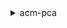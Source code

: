 <details><summary>acm-pca</summary><blockquote>

- **<details><summary>create-certificate-authority</summary><blockquote>**

  * --certificate-authority-configuration
  * --revocation-configuration
  * --certificate-authority-type
  * --idempotency-token
  * --key-storage-security-standard
  * --tags
  * --cli-input-json
  * --cli-input-yaml
  * --generate-cli-skeleton


- **<details><summary>create-certificate-authority-audit-report</summary><blockquote>**

  * --certificate-authority-arn
  * --s3-bucket-name
  * --audit-report-response-format
  * --cli-input-json
  * --cli-input-yaml
  * --generate-cli-skeleton


- **<details><summary>create-permission</summary><blockquote>**

  * --certificate-authority-arn
  * --principal
  * --source-account
  * --actions
  * --cli-input-json
  * --cli-input-yaml
  * --generate-cli-skeleton


- **<details><summary>delete-certificate-authority</summary><blockquote>**

  * --certificate-authority-arn
  * --permanent-deletion-time-in-days
  * --cli-input-json
  * --cli-input-yaml
  * --generate-cli-skeleton


- **<details><summary>delete-permission</summary><blockquote>**

  * --certificate-authority-arn
  * --principal
  * --source-account
  * --cli-input-json
  * --cli-input-yaml
  * --generate-cli-skeleton


- **<details><summary>delete-policy</summary><blockquote>**

  * --resource-arn
  * --cli-input-json
  * --cli-input-yaml
  * --generate-cli-skeleton


- **<details><summary>describe-certificate-authority</summary><blockquote>**

  * --certificate-authority-arn
  * --cli-input-json
  * --cli-input-yaml
  * --generate-cli-skeleton


- **<details><summary>describe-certificate-authority-audit-report</summary><blockquote>**

  * --certificate-authority-arn
  * --audit-report-id
  * --cli-input-json
  * --cli-input-yaml
  * --generate-cli-skeleton


- **<details><summary>get-certificate</summary><blockquote>**

  * --certificate-authority-arn
  * --certificate-arn
  * --cli-input-json
  * --cli-input-yaml
  * --generate-cli-skeleton


- **<details><summary>get-certificate-authority-certificate</summary><blockquote>**

  * --certificate-authority-arn
  * --cli-input-json
  * --cli-input-yaml
  * --generate-cli-skeleton


- **<details><summary>get-certificate-authority-csr</summary><blockquote>**

  * --certificate-authority-arn
  * --cli-input-json
  * --cli-input-yaml
  * --generate-cli-skeleton


- **<details><summary>get-policy</summary><blockquote>**

  * --resource-arn
  * --cli-input-json
  * --cli-input-yaml
  * --generate-cli-skeleton


- **<details><summary>help</summary><blockquote>**

  * 


- **<details><summary>import-certificate-authority-certificate</summary><blockquote>**

  * --certificate-authority-arn
  * --certificate
  * --certificate-chain
  * --cli-input-json
  * --cli-input-yaml
  * --generate-cli-skeleton


- **<details><summary>issue-certificate</summary><blockquote>**

  * --api-passthrough
  * --certificate-authority-arn
  * --csr
  * --signing-algorithm
  * --template-arn
  * --validity
  * --validity-not-before
  * --idempotency-token
  * --cli-input-json
  * --cli-input-yaml
  * --generate-cli-skeleton


- **<details><summary>list-certificate-authorities</summary><blockquote>**

  * --resource-owner
  * --cli-input-json
  * --cli-input-yaml
  * --starting-token
  * --page-size
  * --max-items
  * --generate-cli-skeleton


- **<details><summary>list-permissions</summary><blockquote>**

  * --certificate-authority-arn
  * --cli-input-json
  * --cli-input-yaml
  * --starting-token
  * --page-size
  * --max-items
  * --generate-cli-skeleton


- **<details><summary>list-tags</summary><blockquote>**

  * --certificate-authority-arn
  * --cli-input-json
  * --cli-input-yaml
  * --starting-token
  * --page-size
  * --max-items
  * --generate-cli-skeleton


- **<details><summary>put-policy</summary><blockquote>**

  * --resource-arn
  * --policy
  * --cli-input-json
  * --cli-input-yaml
  * --generate-cli-skeleton


- **<details><summary>restore-certificate-authority</summary><blockquote>**

  * --certificate-authority-arn
  * --cli-input-json
  * --cli-input-yaml
  * --generate-cli-skeleton


- **<details><summary>revoke-certificate</summary><blockquote>**

  * --certificate-authority-arn
  * --certificate-serial
  * --revocation-reason
  * --cli-input-json
  * --cli-input-yaml
  * --generate-cli-skeleton


- **<details><summary>tag-certificate-authority</summary><blockquote>**

  * --certificate-authority-arn
  * --tags
  * --cli-input-json
  * --cli-input-yaml
  * --generate-cli-skeleton


- **<details><summary>untag-certificate-authority</summary><blockquote>**

  * --certificate-authority-arn
  * --tags
  * --cli-input-json
  * --cli-input-yaml
  * --generate-cli-skeleton


- **<details><summary>update-certificate-authority</summary><blockquote>**

  * --certificate-authority-arn
  * --revocation-configuration
  * --status
  * --cli-input-json
  * --cli-input-yaml
  * --generate-cli-skeleton


- **<details><summary>wait</summary><blockquote>**

  * 


</blockquote></details>
</blockquote></details>
</blockquote></details>
</blockquote></details>
</blockquote></details>
</blockquote></details>
</blockquote></details>
</blockquote></details>
</blockquote></details>
</blockquote></details>
</blockquote></details>
</blockquote></details>
</blockquote></details>
</blockquote></details>
</blockquote></details>
</blockquote></details>
</blockquote></details>
</blockquote></details>
</blockquote></details>
</blockquote></details>
</blockquote></details>
</blockquote></details>
</blockquote></details>
</blockquote></details>
</blockquote></details>
</blockquote></details>
